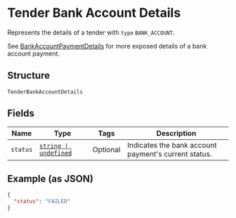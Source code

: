 
# Tender Bank Account Details

Represents the details of a tender with `type` `BANK_ACCOUNT`.

See [BankAccountPaymentDetails](../../doc/models/bank-account-payment-details.md)
for more exposed details of a bank account payment.

## Structure

`TenderBankAccountDetails`

## Fields

| Name | Type | Tags | Description |
|  --- | --- | --- | --- |
| `status` | [`string \| undefined`](../../doc/models/tender-bank-account-details-status.md) | Optional | Indicates the bank account payment's current status. |

## Example (as JSON)

```json
{
  "status": "FAILED"
}
```

